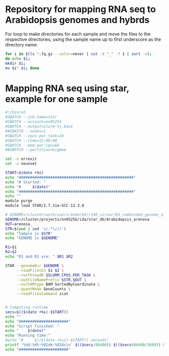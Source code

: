 # Repository for mapping RNA seq to Arabidopsis genomes and hybrds

For loop to make directories for each sample and move the files to the respective directories, using the sample name up to first underscore as the directory name.
    
```bash
for i in $(ls *.fq.gz --color=never | cut -d "_" -f 1 | sort -u); 
do echo $i; 
mkdir $i; 
mv $i* $i; done
```

# Mapping RNA seq using star, example for one sample

```bash
#!/bin/sh
#SBATCH --job-name=star
#SBATCH --account=nn9525k
#SBATCH --output=slurm-%j.base
##SBATCH --nodes=1
#SBATCH --cpus-per-task=16
#SBATCH --time=15:00:00
#SBATCH --mem-per-cpu=6G
##SBATCH --partition=bigmem

set -o errexit
set -o nounset

START=$(date +%s)
echo "###################################################"
echo "# Started: "
echo "#     $(date)"
echo "###################################################"
echo ""
module purge
module load STAR/2.7.11a-GCC-12.3.0

# GENOME=/cluster/work/users/anderkkr/140_virvar/03_combinded_genome_index/PkVRF01-He028_jgi_star
GENOME=/cluster/projects/nn9525k/ida/star_db/Arabidopsis_arenosa
OUT=arenosa_
STR=$(pwd | sed 's/.*\///')
echo "Sample is $STR"
echo "GENOME is $GENOME"

R1=$1
R2=$2
echo "R1 and R2 are: " $R1 $R2

STAR --genomeDir $GENOME \
     --readFilesIn $1 $2 \
     --runThreadN $SLURM_CPUS_PER_TASK \
     --outFileNamePrefix $STR.$OUT \
     --outSAMtype BAM SortedByCoordinate \
     --quantMode GeneCounts \
     --readFilesCommand zcat


# Computing runtime
secs=$(($(date +%s)-$START))
echo ""
echo "######################"
echo "Script finished: "
echo "    $(date)"
echo "Running time:"
#echo "#     $(($(date +%si)-$START)) seconds"
printf '%dd:%dh:%02dm:%02ds\n' $(($secs/86400)) $(($secs%86400/3600)) $(($secs%3600/60)) $(($secs%60))
echo "######################"
```